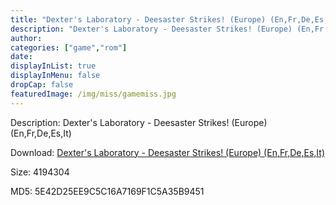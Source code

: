 ```yaml
---
title: "Dexter's Laboratory - Deesaster Strikes! (Europe) (En,Fr,De,Es,It)"
description: "Dexter's Laboratory - Deesaster Strikes! (Europe) (En,Fr,De,Es,It)"
author: 
categories: ["game","rom"]
date: 
displayInList: true
displayInMenu: false
dropCap: false
featuredImage: /img/miss/gamemiss.jpg
---
```


Description: Dexter's Laboratory - Deesaster Strikes! (Europe) (En,Fr,De,Es,It)

Download: <a style="text-decoration:underline;" href="https://mega.nz/#!PCAkXIyS!4rm7AOe3pr09ZjplRwjOM-E0BNIXYBZSQiEsVSsjIg8" target = "_blank" rel = "nofollow" > Dexter's Laboratory - Deesaster Strikes! (Europe) (En,Fr,De,Es,It)</a>

Size: 4194304

MD5: 5E42D25EE9C5C16A7169F1C5A35B9451

